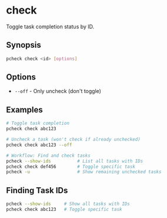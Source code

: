 # check

Toggle task completion status by ID.

## Synopsis

```bash
pcheck check <id> [options]
```

## Options

- `--off` - Only uncheck (don't toggle)

## Examples

```bash
# Toggle task completion
pcheck check abc123

# Uncheck a task (won't check if already unchecked)
pcheck check abc123 --off

# Workflow: Find and check tasks
pcheck --show-ids          # List all tasks with IDs
pcheck check def456        # Toggle specific task
pcheck -u                  # Show remaining unchecked tasks
```

## Finding Task IDs

```bash
pcheck --show-ids     # Show all tasks with IDs
pcheck check abc123   # Toggle specific task
```